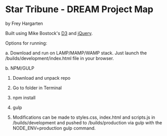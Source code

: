 Star Tribune - DREAM Project Map
================

by Frey Hargarten

Built using Mike Bostock's [D3](https://github.com/mbostock/d3) and [jQuery](https://github.com/jquery/jquery).

Options for running:

a. Download and run on LAMP/MAMP/WAMP stack. Just launch the /builds/development/index.html file in your browser.

b. NPM/GULP

1. Download and unpack repo

2. Go to folder in Terminal

3. npm install

4. gulp

5. Modifications can be made to styles.css, index.html and scripts.js in /builds/development and pushed to /builds/production via gulp with the NODE_ENV=production gulp command.
